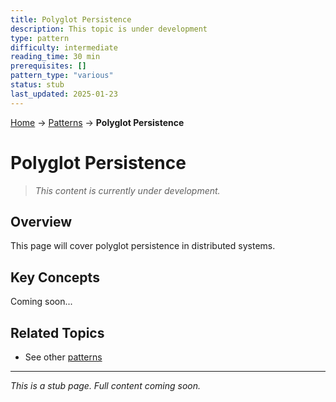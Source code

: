 ```yaml
---
title: Polyglot Persistence
description: This topic is under development
type: pattern
difficulty: intermediate
reading_time: 30 min
prerequisites: []
pattern_type: "various"
status: stub
last_updated: 2025-01-23
---
```


<!-- Navigation -->
[Home](../introduction/index.md) → [Patterns](index.md) → **Polyglot Persistence**

# Polyglot Persistence

> *This content is currently under development.*

## Overview

This page will cover polyglot persistence in distributed systems.

## Key Concepts

Coming soon...

## Related Topics

- See other [patterns](index.md)

---

*This is a stub page. Full content coming soon.*
